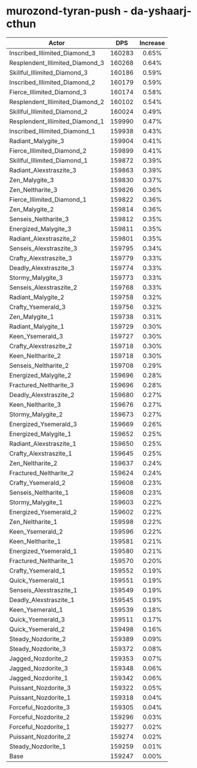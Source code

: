 # murozond-tyran-push - da-yshaarj-cthun
| Actor | DPS | Increase |
|---|:---:|:---:|
|Inscribed_Illimited_Diamond_3|160283|0.65%|
|Resplendent_Illimited_Diamond_3|160268|0.64%|
|Skillful_Illimited_Diamond_3|160186|0.59%|
|Inscribed_Illimited_Diamond_2|160179|0.59%|
|Fierce_Illimited_Diamond_3|160174|0.58%|
|Resplendent_Illimited_Diamond_2|160102|0.54%|
|Skillful_Illimited_Diamond_2|160024|0.49%|
|Resplendent_Illimited_Diamond_1|159990|0.47%|
|Inscribed_Illimited_Diamond_1|159938|0.43%|
|Radiant_Malygite_3|159904|0.41%|
|Fierce_Illimited_Diamond_2|159899|0.41%|
|Skillful_Illimited_Diamond_1|159872|0.39%|
|Radiant_Alexstraszite_3|159863|0.39%|
|Zen_Malygite_3|159830|0.37%|
|Zen_Neltharite_3|159826|0.36%|
|Fierce_Illimited_Diamond_1|159822|0.36%|
|Zen_Malygite_2|159814|0.36%|
|Senseis_Neltharite_3|159812|0.35%|
|Energized_Malygite_3|159811|0.35%|
|Radiant_Alexstraszite_2|159801|0.35%|
|Senseis_Alexstraszite_3|159795|0.34%|
|Crafty_Alexstraszite_3|159779|0.33%|
|Deadly_Alexstraszite_3|159774|0.33%|
|Stormy_Malygite_3|159773|0.33%|
|Senseis_Alexstraszite_2|159768|0.33%|
|Radiant_Malygite_2|159758|0.32%|
|Crafty_Ysemerald_3|159756|0.32%|
|Zen_Malygite_1|159738|0.31%|
|Radiant_Malygite_1|159729|0.30%|
|Keen_Ysemerald_3|159727|0.30%|
|Crafty_Alexstraszite_2|159718|0.30%|
|Keen_Neltharite_2|159718|0.30%|
|Senseis_Neltharite_2|159708|0.29%|
|Energized_Malygite_2|159696|0.28%|
|Fractured_Neltharite_3|159696|0.28%|
|Deadly_Alexstraszite_2|159680|0.27%|
|Keen_Neltharite_3|159676|0.27%|
|Stormy_Malygite_2|159673|0.27%|
|Energized_Ysemerald_3|159669|0.26%|
|Energized_Malygite_1|159652|0.25%|
|Radiant_Alexstraszite_1|159650|0.25%|
|Crafty_Alexstraszite_1|159645|0.25%|
|Zen_Neltharite_2|159637|0.24%|
|Fractured_Neltharite_2|159624|0.24%|
|Crafty_Ysemerald_2|159608|0.23%|
|Senseis_Neltharite_1|159608|0.23%|
|Stormy_Malygite_1|159603|0.22%|
|Energized_Ysemerald_2|159602|0.22%|
|Zen_Neltharite_1|159598|0.22%|
|Keen_Ysemerald_2|159596|0.22%|
|Keen_Neltharite_1|159581|0.21%|
|Energized_Ysemerald_1|159580|0.21%|
|Fractured_Neltharite_1|159570|0.20%|
|Crafty_Ysemerald_1|159552|0.19%|
|Quick_Ysemerald_1|159551|0.19%|
|Senseis_Alexstraszite_1|159549|0.19%|
|Deadly_Alexstraszite_1|159545|0.19%|
|Keen_Ysemerald_1|159539|0.18%|
|Quick_Ysemerald_3|159511|0.17%|
|Quick_Ysemerald_2|159498|0.16%|
|Steady_Nozdorite_2|159389|0.09%|
|Steady_Nozdorite_3|159372|0.08%|
|Jagged_Nozdorite_2|159353|0.07%|
|Jagged_Nozdorite_3|159348|0.06%|
|Jagged_Nozdorite_1|159342|0.06%|
|Puissant_Nozdorite_3|159322|0.05%|
|Puissant_Nozdorite_1|159318|0.04%|
|Forceful_Nozdorite_3|159305|0.04%|
|Forceful_Nozdorite_2|159296|0.03%|
|Forceful_Nozdorite_1|159277|0.02%|
|Puissant_Nozdorite_2|159274|0.02%|
|Steady_Nozdorite_1|159259|0.01%|
|Base|159247|0.00%|
